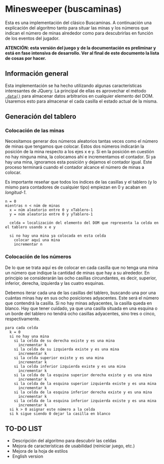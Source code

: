 # Minesweeper (buscaminas)

Esta es una implementación del clásico Buscaminas. A continuación una explicación del algoritmo tanto para situar las minas y los números que indican el número de minas alrededor como para descubrirlas en función de los eventos del jugador.

**ATENCIÓN: esta versión del juego y de la documentación es preliminar y está en fase intensiva de desarrollo. Ver al final de este documento la lista de cosas por hacer.**

## Información general

Esta implementación se ha hecho utilizando algunas características interesantes de JQuery. La principal de ellas es aprovechar el método [`.data()`](http://api.jquery.com/data/) para almacenar datos arbitrarios en cualquier elemento del DOM. Usaremos esto para almacenar el cada casilla el estado actual de la misma.

## Generación del tablero

### Colocación de las minas

Necesitamos generar dos números aleatorios tantas veces como el número de minas que tengamos que colocar. Estos dos números indicarán la posición de la mina respecto a los ejes x e y. Si en la posición en cuestión no hay ninguna mina, la colocamos ahí e incrementamos el contador. Si ya hay una mina, ignoramos esta posición y dejamos el contador igual. Este proceso terminará cuando el contador alcance el número de minas a colocar.

Es importante reseñar que todos los índices de las casillas y el tablero (y lo mismo para contadores de cualquier tipo) empiezan en 0 y acaban en *longitud-1*.

```
n = 0
mientras n < núm de minas
  x = núm aleatorio entre 0 y xTablero-1
  y = núm aleatorio entre 0 y yTablero-1

  celda = localización del elemento del DOM que representa la celda en el tablero usando x e y

  si no hay una mina ya colocada en esta celda
    colocar aquí una mina
    incrementar n
```

### Colocación de los números

De lo que se trata aquí es de colocar en cada casilla que no tenga una mina un número que indique la cantidad de minas que hay a su alrededor. En principio se considerarán las ocho casillas circundantes, es decir, superior, inferior, derecha, izquierda y las cuatro esquinas.

Debemos iterar cada una de las casillas del tablero, buscando una por una cuántas minas hay en sus ocho posiciones adyacentes. Este será el número que contendrá la casilla. Si no hay minas adyacentes, la casilla queda en blanco. Hay que tener cuidado, ya que una casilla situada en una esquina o un borde del tablero no tendrá ocho casillas adyacentes, sino tres o cinco, respectivamente.

```
para cada celda
  k = 0
  si no hay una mina
    si la celda de su derecha existe y es una mina
      incrementar k
    si la celda de su izquierda existe y es una mina
      incrementar k
    si la celda superior existe y es una mina
      incrementar k
    si la celda inferior izquierda existe y es una mina
      incrementar k
    si la celda de la esquina superior derecha existe y es una mina
      incrementar k
    si la celda de la esquina superior izquierda existe y es una mina
      incrementar k
    si la celda de la esquina inferior derecha existe y es una mina
      incrementar k
    si la celda de la esquina inferior izquierda existe y es una mina
      incrementar k
  si k > 0 asignar este número a la celda
  si k sigue siendo 0 dejar la casilla en blanco
```

## TO-DO LIST

- Descripción del algoritmo para descubrir las celdas
- Mejora de características de usabilidad (reiniciar juego, etc.)
- Mejora de la hoja de estilos
- English version
